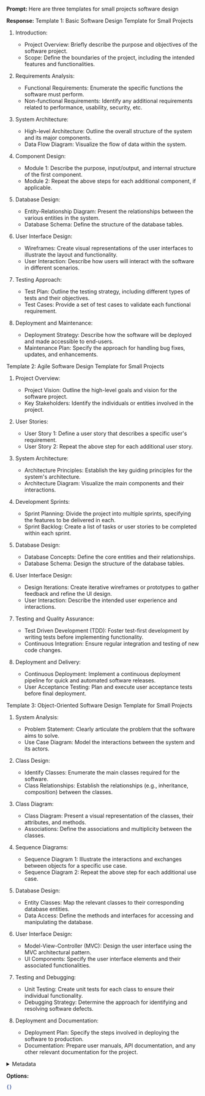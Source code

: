 **Prompt:**
Here are three templates for small projects software design

**Response:**
Template 1: Basic Software Design Template for Small Projects

1. Introduction:
   - Project Overview: Briefly describe the purpose and objectives of the software project.
   - Scope: Define the boundaries of the project, including the intended features and functionalities.

2. Requirements Analysis:
   - Functional Requirements: Enumerate the specific functions the software must perform.
   - Non-functional Requirements: Identify any additional requirements related to performance, usability, security, etc.

3. System Architecture:
   - High-level Architecture: Outline the overall structure of the system and its major components.
   - Data Flow Diagram: Visualize the flow of data within the system.

4. Component Design:
   - Module 1: Describe the purpose, input/output, and internal structure of the first component.
   - Module 2: Repeat the above steps for each additional component, if applicable.

5. Database Design:
   - Entity-Relationship Diagram: Present the relationships between the various entities in the system.
   - Database Schema: Define the structure of the database tables.

6. User Interface Design:
   - Wireframes: Create visual representations of the user interfaces to illustrate the layout and functionality.
   - User Interaction: Describe how users will interact with the software in different scenarios.

7. Testing Approach:
   - Test Plan: Outline the testing strategy, including different types of tests and their objectives.
   - Test Cases: Provide a set of test cases to validate each functional requirement.

8. Deployment and Maintenance:
   - Deployment Strategy: Describe how the software will be deployed and made accessible to end-users.
   - Maintenance Plan: Specify the approach for handling bug fixes, updates, and enhancements.

Template 2: Agile Software Design Template for Small Projects

1. Project Overview:
   - Project Vision: Outline the high-level goals and vision for the software project.
   - Key Stakeholders: Identify the individuals or entities involved in the project.

2. User Stories:
   - User Story 1: Define a user story that describes a specific user's requirement.
   - User Story 2: Repeat the above step for each additional user story.

3. System Architecture:
   - Architecture Principles: Establish the key guiding principles for the system's architecture.
   - Architecture Diagram: Visualize the main components and their interactions.

4. Development Sprints:
   - Sprint Planning: Divide the project into multiple sprints, specifying the features to be delivered in each.
   - Sprint Backlog: Create a list of tasks or user stories to be completed within each sprint.

5. Database Design:
   - Database Concepts: Define the core entities and their relationships.
   - Database Schema: Design the structure of the database tables.

6. User Interface Design:
   - Design Iterations: Create iterative wireframes or prototypes to gather feedback and refine the UI design.
   - User Interaction: Describe the intended user experience and interactions.

7. Testing and Quality Assurance:
   - Test Driven Development (TDD): Foster test-first development by writing tests before implementing functionality.
   - Continuous Integration: Ensure regular integration and testing of new code changes.

8. Deployment and Delivery:
   - Continuous Deployment: Implement a continuous deployment pipeline for quick and automated software releases.
   - User Acceptance Testing: Plan and execute user acceptance tests before final deployment.

Template 3: Object-Oriented Software Design Template for Small Projects

1. System Analysis:
   - Problem Statement: Clearly articulate the problem that the software aims to solve.
   - Use Case Diagram: Model the interactions between the system and its actors.

2. Class Design:
   - Identify Classes: Enumerate the main classes required for the software.
   - Class Relationships: Establish the relationships (e.g., inheritance, composition) between the classes.

3. Class Diagram:
   - Class Diagram: Present a visual representation of the classes, their attributes, and methods.
   - Associations: Define the associations and multiplicity between the classes.

4. Sequence Diagrams:
   - Sequence Diagram 1: Illustrate the interactions and exchanges between objects for a specific use case.
   - Sequence Diagram 2: Repeat the above step for each additional use case.

5. Database Design:
   - Entity Classes: Map the relevant classes to their corresponding database entities.
   - Data Access: Define the methods and interfaces for accessing and manipulating the database.

6. User Interface Design:
   - Model-View-Controller (MVC): Design the user interface using the MVC architectural pattern.
   - UI Components: Specify the user interface elements and their associated functionalities.

7. Testing and Debugging:
   - Unit Testing: Create unit tests for each class to ensure their individual functionality.
   - Debugging Strategy: Determine the approach for identifying and resolving software defects.

8. Deployment and Documentation:
   - Deployment Plan: Specify the steps involved in deploying the software to production.
   - Documentation: Prepare user manuals, API documentation, and any other relevant documentation for the project.

<details><summary>Metadata</summary>

- Duration: 155117 ms
- Datetime: 2023-10-17T12:01:50.492399
- Model: gpt-3.5-turbo-0613

</details>

**Options:**
```json
{}
```

